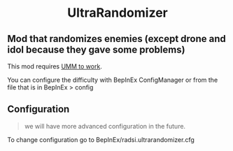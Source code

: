 <h1 align="center">
UltraRandomizer
</h1>

## Mod that randomizes enemies (except drone and idol because they gave some problems)
This mod requires [UMM to work](https://github.com/Temperz87/ultra-mod-manager/tags).

You can configure the difficulty with BepInEx ConfigManager or from the file that is in BepInEx > config

## Configuration
> we will have more advanced configuration in the future.

To change configuration go to BepInEx/radsi.ultrarandomizer.cfg
